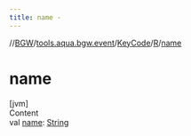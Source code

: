 ```yaml
---
title: name -
---
```

//[BGW](../../../../index.md)/[tools.aqua.bgw.event](../../index.md)/[KeyCode](../index.md)/[R](index.md)/[name](name.md)



# name  
[jvm]  
Content  
val [name](name.md): [String](https://kotlinlang.org/api/latest/jvm/stdlib/kotlin/-string/index.html)  



